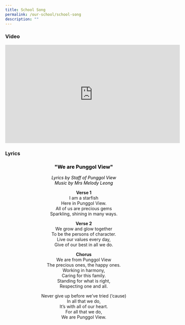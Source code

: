 ```yaml
---
title: School Song
permalink: /our-school/school-song
description: ""
---
```

### Video

<iframe width="560" height="315" src="https://www.youtube.com/embed/hnD9mblxeic" title="YouTube video player" frameborder="0" allow="accelerometer; autoplay; clipboard-write; encrypted-media; gyroscope; picture-in-picture" allowfullscreen></iframe>

### Lyrics

<h3 style="color:black" align="center">"We are Punggol View"</h3>

<p style="color:black" align="center"><i>Lyrics by Staff of Punggol View <br>Music by Mrs Melody Leong</i></p>

<p style="text-align:center;"><strong>Verse 1</strong><br> I am a starfish<br>Here in Punggol View.<br>All of us are precious gems<br>Sparkling, shining in many ways.</p>

<p style="text-align:center;"><strong>Verse 2</strong><br> We grow and glow together<br>To be the persons of character.<br>Live our values every day,<br>Give of our best in all we do.</p>

<p style="text-align:center;"><strong>Chorus</strong><br> We are from Punggol View<br>The precious ones, the happy ones.<br>Working in harmony,<br>Caring for this family.<br>Standing for what is right,<br>Respecting one and all.</p>

<p style="text-align:center;">Never give up before we’ve tried (‘cause)<br>In all that we do,<br>It’s with all of our heart.<br>For all that we do,<br>We are Punggol View.</p>